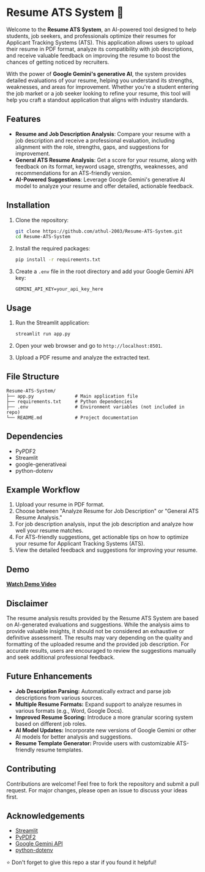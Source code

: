 # Resume ATS System 🤖

Welcome to the **Resume ATS System**, an AI-powered tool designed to help students, job seekers, and professionals optimize their resumes for Applicant Tracking Systems (ATS). This application allows users to upload their resume in PDF format, analyze its compatibility with job descriptions, and receive valuable feedback on improving the resume to boost the chances of getting noticed by recruiters.

With the power of **Google Gemini's generative AI**, the system provides detailed evaluations of your resume, helping you understand its strengths, weaknesses, and areas for improvement. Whether you're a student entering the job market or a job seeker looking to refine your resume, this tool will help you craft a standout application that aligns with industry standards.

## Features
- **Resume and Job Description Analysis**: Compare your resume with a job description and receive a professional evaluation, including alignment with the role, strengths, gaps, and suggestions for improvement.
- **General ATS Resume Analysis**: Get a score for your resume, along with feedback on its format, keyword usage, strengths, weaknesses, and recommendations for an ATS-friendly version.
- **AI-Powered Suggestions**: Leverage Google Gemini's generative AI model to analyze your resume and offer detailed, actionable feedback.
  
## Installation

1. Clone the repository:
    ```bash
    git clone https://github.com/athul-2003/Resume-ATS-System.git
    cd Resume-ATS-System
    ```

2. Install the required packages:
    ```bash
    pip install -r requirements.txt
    ```

4. Create a `.env` file in the root directory and add your Google Gemini API key:
    ```env
    GEMINI_API_KEY=your_api_key_here
    ```

## Usage

1. Run the Streamlit application:
    ```bash
    streamlit run app.py
    ```

2. Open your web browser and go to `http://localhost:8501`.

3. Upload a PDF resume and analyze the extracted text.



## File Structure
```
Resume-ATS-System/
├── app.py               # Main application file
├── requirements.txt     # Python dependencies
├── .env                 # Environment variables (not included in repo)
└── README.md            # Project documentation
```

## Dependencies

- PyPDF2
- Streamlit
- google-generativeai
- python-dotenv



## Example Workflow
1. Upload your resume in PDF format.
2. Choose between "Analyze Resume for Job Description" or "General ATS Resume Analysis."
3. For job description analysis, input the job description and analyze how well your resume matches.
4. For ATS-friendly suggestions, get actionable tips on how to optimize your resume for Applicant Tracking Systems (ATS).
5. View the detailed feedback and suggestions for improving your resume.



## Demo
[**Watch Demo Video**](https://github.com/user-attachments/assets/2de935e4-5037-4f82-b17d-7e646e734912)


## Disclaimer  
The resume analysis results provided by the Resume ATS System are based on AI-generated evaluations and suggestions. While the analysis aims to provide valuable insights, it should not be considered an exhaustive or definitive assessment. The results may vary depending on the quality and formatting of the uploaded resume and the provided job description. For accurate results, users are encouraged to review the suggestions manually and seek additional professional feedback.

## Future Enhancements  
- **Job Description Parsing:** Automatically extract and parse job descriptions from various sources.
- **Multiple Resume Formats:** Expand support to analyze resumes in various formats (e.g., Word, Google Docs).
- **Improved Resume Scoring:** Introduce a more granular scoring system based on different job roles.
- **AI Model Updates:** Incorporate new versions of Google Gemini or other AI models for better analysis and suggestions.
- **Resume Template Generator:** Provide users with customizable ATS-friendly resume templates.

## Contributing  
Contributions are welcome! Feel free to fork the repository and submit a pull request. For major changes, please open an issue to discuss your ideas first.



## Acknowledgements

- [Streamlit](https://streamlit.io/)
- [PyPDF2](https://pypi.org/project/PyPDF2/)
- [Google Gemini API](https://developers.google.com/gemini)
- [python-dotenv](https://pypi.org/project/python-dotenv/)


⭐️ Don't forget to give this repo a star if you found it helpful!
